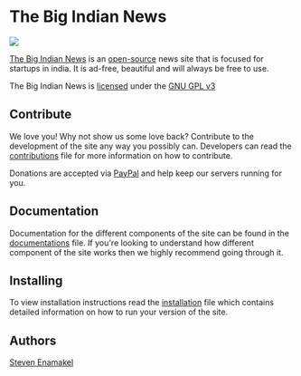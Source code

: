 The Big Indian News
===================

[![](http://img.shields.io/gratipay/enamakel.svg)](https://gratipay.com/~enamakel/)

[The Big Indian News](https://kuwaitandme.com) is an [open-source](LICENSE.md) news site that is focused for startups in india. It is ad-free, beautiful and will always be free to use.

The Big Indian News is [licensed](LICENSE.md) under the [GNU GPL v3](http://www.gnu.org/licenses/gpl-3.0.en.html)

Contribute
----------
We love you! Why not show us some love back? Contribute to the development of the site any way you possibly can. Developers can read the [contributions](CONTRIBUTION.md) file for more information on how to contribute.

Donations are accepted via [PayPal](https://www.paypal.com/cgi-bin/webscr?cmd=_s-xclick&hosted_button_id=VVPBN75GCJ854) and help keep our servers running for you.


Documentation
-------------
Documentation for the different components of the site can be found in the [documentations](DOCUMENTATION.md) file. If you're looking to understand how different component of the site works then we highly recommend going through it.


Installing
----------
To view installation instructions read the [installation](INSTALL.md) file which contains detailed information on how to run your version of the site.


Authors
-------
[Steven Enamakel](http://steven.pw)